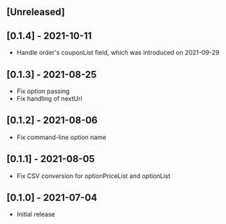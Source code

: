 ## [Unreleased]

## [0.1.4] - 2021-10-11

- Handle order's couponList field, which was introduced on 2021-09-29

## [0.1.3] - 2021-08-25

- Fix option passing
- Fix handling of nextUrl

## [0.1.2] - 2021-08-06

- Fix command-line option name

## [0.1.1] - 2021-08-05

- Fix CSV conversion for optionPriceList and optionList

## [0.1.0] - 2021-07-04

- Initial release
